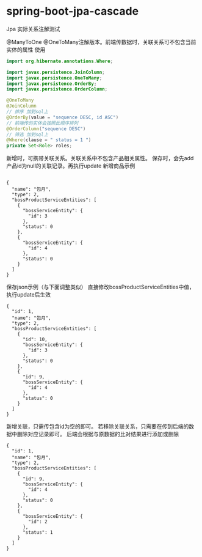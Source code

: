 # spring-boot-jpa-cascade

Jpa 实际关系注解测试

@ManyToOne @OneToMany注解版本。前端传数据时，关联关系可不包含当前实体的属性
使用

```java
import org.hibernate.annotations.Where;

import javax.persistence.JoinColumn;
import javax.persistence.OneToMany;
import javax.persistence.OrderBy;
import javax.persistence.OrderColumn;

@OneToMany
@JoinColumn
// 排序 加到sql上
@OrderBy(value = "sequence DESC, id ASC")
// 前端传的实体会按照此顺序排列
@OrderColumn("sequence DESC")
// 筛选 加到sql上
@Where(clause = " status = 1 ")
private Set<Role> roles;
```
新增时，可携带关联关系。关联关系中不包含产品相关属性。 保存时，会先add产品id为null的关联记录。再执行update 新增商品示例

```json5

{
  "name": "包月",
  "type": 2,
  "bossProductServiceEntities": [
    {
      "bossServiceEntity": {
        "id": 3
      },
      "status": 0
    },
    {
      "bossServiceEntity": {
        "id": 4
      },
      "status": 0
    }
  ]
}
```

保存json示例（与下面调整类似） 直接修改bossProductServiceEntities中值， 执行update后生效

```json5
{
  "id": 1,
  "name": "包月",
  "type": 2,
  "bossProductServiceEntities": [
    {
      "id": 10,
      "bossServiceEntity": {
        "id": 3
      },
      "status": 0
    },
    {
      "id": 9,
      "bossServiceEntity": {
        "id": 4
      },
      "status": 0
    }
  ]
}
```

新增关联，只需传包含id为空的即可。 若移除关联关系，只需要在传到后端的数据中删除对应记录即可。 后端会根据与原数据的比对结果进行添加或删除

```json5
{
  "id": 1,
  "name": "包月",
  "type": 2,
  "bossProductServiceEntities": [
    {
      "id": 9,
      "bossServiceEntity": {
        "id": 4
      },
      "status": 0
    },
    {
      "bossServiceEntity": {
        "id": 2
      },
      "status": 1
    }
  ]
}
```
